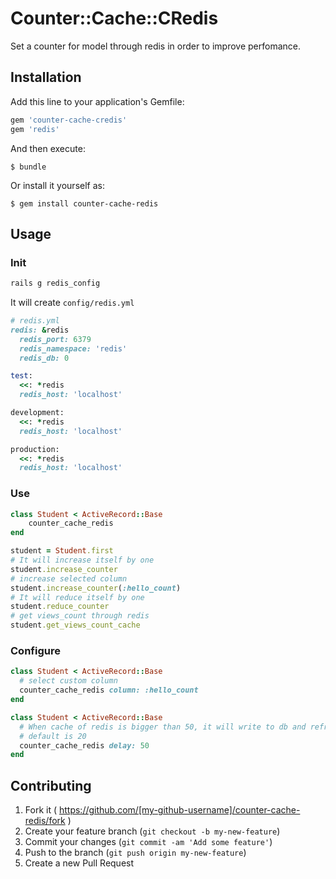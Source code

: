# Counter::Cache::CRedis

Set a counter for model through redis in order to improve perfomance.

## Installation

Add this line to your application's Gemfile:

```ruby
gem 'counter-cache-credis'
gem 'redis'
```

And then execute:

    $ bundle

Or install it yourself as:

    $ gem install counter-cache-redis

## Usage

### Init

```ruby
rails g redis_config
```
It will create `config/redis.yml`

```ruby
# redis.yml
redis: &redis
  redis_port: 6379
  redis_namespace: 'redis'
  redis_db: 0

test:
  <<: *redis
  redis_host: 'localhost'

development:
  <<: *redis
  redis_host: 'localhost'

production:
  <<: *redis
  redis_host: 'localhost'

```

### Use

```ruby
class Student < ActiveRecord::Base
    counter_cache_redis
end
```
```ruby
student = Student.first
# It will increase itself by one
student.increase_counter
# increase selected column
student.increase_counter(:hello_count)
# It will reduce itself by one
student.reduce_counter
# get views_count through redis
student.get_views_count_cache
```

### Configure
```ruby
class Student < ActiveRecord::Base
  # select custom column
  counter_cache_redis column: :hello_count
end
```
```ruby
class Student < ActiveRecord::Base
  # When cache of redis is bigger than 50, it will write to db and refresh redis
  # default is 20
  counter_cache_redis delay: 50
end
```

## Contributing

1. Fork it ( https://github.com/[my-github-username]/counter-cache-redis/fork )
2. Create your feature branch (`git checkout -b my-new-feature`)
3. Commit your changes (`git commit -am 'Add some feature'`)
4. Push to the branch (`git push origin my-new-feature`)
5. Create a new Pull Request
